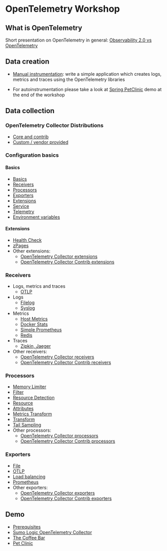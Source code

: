 # OpenTelemetry Workshop

## What is OpenTelemetry

Short presentation on OpenTelemetry in general: [Observability 2.0 vs OpenTelemetry](https://slides.com/perk/obsevability-20-feat-opentelemetry)

## Data creation

* [Manual instrumentation](./exercises/instrumentation/): write a simple application which creates logs, metrics and traces using the OpenTelemetry libraries

* For autoinstrumentation please take a look at [Spring PetClinic](https://github.com/SumoLogic/opentelemetry-petclinic) demo at the end of the workshop

## Data collection

### OpenTelemetry Collector Distributions

* [Core and contrib](./exercises/distros/otelcol-and-contrib/)
* [Custom / vendor provided](./exercises/distros/custom/)

### Configuration basics

#### Basics

* [Basics](https://opentelemetry.io/docs/collector/configuration/#basics)
* [Receivers](https://opentelemetry.io/docs/collector/configuration/#receivers)
* [Processors](https://opentelemetry.io/docs/collector/configuration/#processors)
* [Exporters](https://opentelemetry.io/docs/collector/configuration/#exporters)
* [Extensions](https://opentelemetry.io/docs/collector/configuration/#extensions)
* [Service](https://opentelemetry.io/docs/collector/configuration/#service)
* [Telemetry](./exercises/basics/telemetry/)
* [Environment variables](./exercises/basics/env-variables/)

#### Extensions

* [Health Check](./exercises/extensions/healthcheck/)
* [zPages](./exercises/extensions/zpages/)
* Other extensions:
  * [OpenTelemetry Collector extensions](https://github.com/open-telemetry/opentelemetry-collector/tree/v0.51.0/extension)
  * [OpenTelemetry Collector Contrib extensions](https://github.com/open-telemetry/opentelemetry-collector-contrib/tree/v0.51.0/extension)

### Receivers

* Logs, metrics and traces
  * [OTLP](./exercises/receivers/otlp/)
* Logs
  * [Filelog](./exercises/receivers/filelog/)
  * [Syslog](./exercises/receivers/syslog/)
* Metrics
  * [Host Metrics](./exercises/receivers/hostmetrics/)
  * [Docker Stats](./exercises/receivers/dockerstats/)
  * [Simple Prometheus](./exercises/receivers/simpleprometheus/)
  * [Redis](./exercises/receivers/redisreceiver/)
* Traces
  * [Zipkin, Jaeger](./exercises/receivers/zipkin/)
* Other receivers:
  * [OpenTelemetry Collector receivers](https://github.com/open-telemetry/opentelemetry-collector/tree/v0.51.0/receiver)
  * [OpenTelemetry Collector Contrib receivers](https://github.com/open-telemetry/opentelemetry-collector-contrib/tree/v0.51.0/receiver)

### Processors

* [Memory Limiter](./exercises/processors/memorylimiter/)
* [Filter](./exercises/processors/filter/)
* [Resource Detection](./exercises/processors/resourcedetection/)
* [Resource](./exercises/processors/resource/)
* [Attributes](./exercises/processors/attributes/)
* [Metrics Transform](./exercises/processors/metricstransform/)
* [Transform](./exercises/processors/transform/)
* [Tail Sampling](./exercises/processors/tailsampling/)
* Other processors:
  * [OpenTelemetry Collector processors](https://github.com/open-telemetry/opentelemetry-collector/tree/v0.51.0/processor)
  * [OpenTelemetry Collector Contrib processors](https://github.com/open-telemetry/opentelemetry-collector-contrib/tree/v0.51.0/processor)

### Exporters
  
* [File](./exercises/exporters/file/)
* [OTLP](./exercises/exporters/otlp/)
* [Load balancing](./exercises/exporters/loadbalancing/)
* [Prometheus](./exercises/exporters/prometheus/)
* Other exporters:
  * [OpenTelemetry Collector exporters](https://github.com/open-telemetry/opentelemetry-collector/tree/v0.51.0/exporter)
  * [OpenTelemetry Collector Contrib exporters](https://github.com/open-telemetry/opentelemetry-collector-contrib/tree/v0.51.0/exporter)

## Demo

* [Prerequisites](./exercises/demo/prerequisites/)
* [Sumo Logic OpenTelemetry Collector](./exercises/demo/sumologic-otel-collector/)
* [The Coffee Bar](./exercises/the-coffee-bar/)
* [Pet Clinic](https://github.com/SumoLogic/opentelemetry-petclinic)
